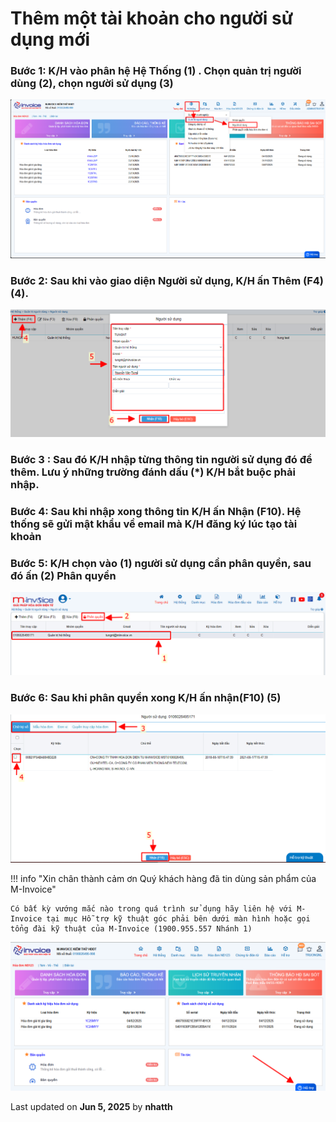 # **Thêm một tài khoản cho người sử dụng mới**

### **Bước 1: K/H vào phân hệ Hệ Thống (1) . Chọn quản trị người dùng (2), chọn người sử dụng (3)**

![Hình 1](../../assets/images/invoice1/1.0_addUser_1.png "Hãy bấm vào để xem rõ hơn")

### **Bước 2: Sau khi vào giao diện Người sử dụng, K/H ấn Thêm (F4) (4).**

![Hình 2](../../assets/images/invoice1/1.0_addUser_2.png "Hãy bấm vào để xem rõ hơn")

### **Bước 3 : Sau đó K/H nhập từng thông tin người sử dụng đó để thêm. Lưu ý những trường đánh dấu (\*) K/H bắt buộc phải nhập.**

### **Bước 4: Sau khi nhập xong thông tin K/H ấn Nhận (F10). Hệ thống sẽ gửi mật khẩu về email mà K/H đăng ký lúc tạo tài khoản**

### **Bước 5: K/H chọn vào (1) người sử dụng cần phân quyền, sau đó ấn (2) Phân quyền**

![Hình 3](../../assets/images/invoice1/1.0_addUser_3.png "Hãy bấm vào để xem rõ hơn")

### **Bước 6: Sau khi phân quyền xong K/H ấn nhận(F10) (5)**

![Hình 4](../../assets/images/invoice1/1.0_addUser_4.png "Hãy bấm vào để xem rõ hơn")

!!! info "Xin chân thành cảm ơn Quý khách hàng đã tin dùng sản phẩm của M-Invoice"

    Có bất kỳ vướng mắc nào trong quá trình sử dụng hãy liên hệ với M-Invoice tại mục Hỗ trợ kỹ thuật góc phải bên dưới màn hình hoặc gọi tổng đài kỹ thuật của M-Invoice (1900.955.557 Nhánh 1)

![Hình 5](../../assets/images/invoice1/1.0_suaTienBangTay_5.png "Hãy bấm vào để xem rõ hơn")

<div class="last-updated">Last updated on <strong>Jun 5, 2025</strong> by <strong>nhatth</strong></div>
